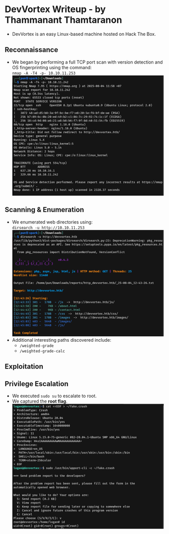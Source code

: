 # DevVortex Writeup - by Thammanant Thamtaranon  
- DevVortex is an easy Linux-based machine hosted on Hack The Box.

## Reconnaissance  
- We began by performing a full TCP port scan with version detection and OS fingerprinting using the command:  
  `nmap -A -T4 -p- 10.10.11.253`  
![Nmap_Scan](Nmap_Scan.png)

## Scanning & Enumeration  
- We enumerated web directories using:  
  `dirsearch -u http://10.10.11.253`  
![Dirsearch_Scan](Dirsearch_Scan.png)  
- Additional interesting paths discovered include:  
  - `/weighted-grade`  
  - `/weighted-grade-calc`  

## Exploitation  

## Privilege Escalation  
- We executed `sudo su` to escalate to root.  
- We captured the **root flag**.  
![Root](Root.png)
